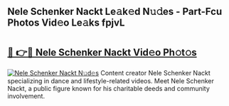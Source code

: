 ## Nele Schenker Nackt Le𝚊k𝚎d N𝚞𝚍es - Part-Fcu Photos Vid𝚎o Le𝚊ks fpjvL

# <h2><a href="http://fb2lh8.evod.top/?m=Nele+Schenker+Nackt">🔗 👉🔴 Nele Schenker Nackt Vid𝚎o Ph𝚘t𝚘s</a></h2>

[![Nele Schenker Nackt N𝚞d𝚎s](https://i.imgur.com/8V9OHl7.gif)](http://fb2lh8.evod.top/?m=Nele+Schenker+Nackt)
Content creator Nele Schenker Nackt specializing in dance and lifestyle-related videos. Meet Nele Schenker Nackt, a public figure known for his charitable deeds and community involvement. 
